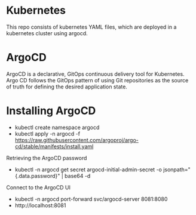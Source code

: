 # Kubernetes

This repo consists of kubernetes YAML files, which are deployed in a kubernetes cluster using argocd.

# ArgoCD

ArgoCD is a declarative, GitOps continuous delivery tool for Kubernetes.
Argo CD follows the GitOps pattern of using Git repositories as the source of truth for defining the desired application state.


# Installing ArgoCD

- kubectl create namespace argocd
- kubectl apply -n argocd -f https://raw.githubusercontent.com/argoproj/argo-cd/stable/manifests/install.yaml


Retrieving the ArgoCD password
- kubectl -n argocd get secret argocd-initial-admin-secret -o jsonpath="{.data.password}" | base64 -d

Connect to the ArgoCD UI
- kubectl -n argocd port-forward svc/argocd-server 8081:8080
- http://localhost:8081
